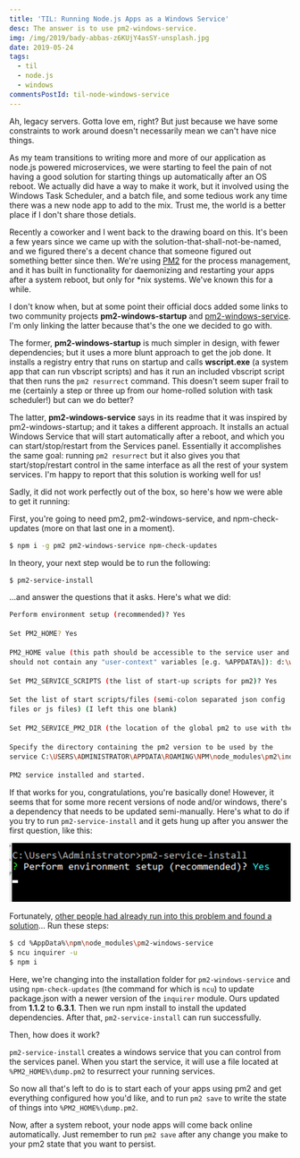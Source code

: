 ```yaml
---
title: 'TIL: Running Node.js Apps as a Windows Service'
desc: The answer is to use pm2-windows-service.
img: /img/2019/bady-abbas-z6KUjY4asSY-unsplash.jpg
date: 2019-05-24
tags:
  - til
  - node.js
  - windows
commentsPostId: til-node-windows-service
---
```


Ah, legacy servers. Gotta love em, right? But just because we have some constraints to work around doesn't necessarily mean we can't have nice things.

As my team transitions to writing more and more of our application as node.js powered microservices, we were starting to feel the pain of not having a good solution for starting things up automatically after an OS reboot. We actually did have a way to make it work, but it involved using the Windows Task Scheduler, and a batch file, and some tedious work any time there was a new node app to add to the mix. Trust me, the world is a better place if I don't share those detials.

Recently a coworker and I went back to the drawing board on this. It's been a few years since we came up with the solution-that-shall-not-be-named, and we figured there's a decent chance that someone figured out something better since then. We're using [PM2](https://pm2.io/runtime/) for the process management, and it has built in functionality for daemonizing and restarting your apps after a system reboot, but only for \*nix systems. We've known this for a while.

I don't know when, but at some point their official docs added some links to two community projects **pm2-windows-startup** and [pm2-windows-service](https://www.npmjs.com/package/pm2-windows-service). I'm only linking the latter because that's the one we decided to go with.

The former, **pm2-windows-startup** is much simpler in design, with fewer dependencies; but it uses a more blunt approach to get the job done. It installs a registry entry that runs on startup and calls **wscript.exe** (a system app that can run vbscript scripts) and has it run an included vbscript script that then runs the `pm2 resurrect` command. This doesn't seem super frail to me (certainly a step or three up from our home-rolled solution with task scheduler!) but can we do better?

The latter, **pm2-windows-service** says in its readme that it was inspired by pm2-windows-startup; and it takes a different approach. It installs an actual Windows Service that will start automatically after a reboot, and which you can start/stop/restart from the Services panel. Essentially it accomplishes the same goal: running `pm2 resurrect` but it also gives you that start/stop/restart control in the same interface as all the rest of your system services. I'm happy to report that this solution is working well for us!

Sadly, it did not work perfectly out of the box, so here's how we were able to get it running:

First, you're going to need pm2, pm2-windows-service, and npm-check-updates (more on that last one in a moment).

```bash
$ npm i -g pm2 pm2-windows-service npm-check-updates
```

In theory, your next step would be to run the following:

```bash
$ pm2-service-install
```

...and answer the questions that it asks. Here's what we did:

```bash
Perform environment setup (recommended)? Yes

Set PM2_HOME? Yes

PM2_HOME value (this path should be accessible to the service user and
should not contain any "user-context" variables [e.g. %APPDATA%]): d:\web

Set PM2_SERVICE_SCRIPTS (the list of start-up scripts for pm2)? Yes

Set the list of start scripts/files (semi-colon separated json config
files or js files) (I left this one blank)

Set PM2_SERVICE_PM2_DIR (the location of the global pm2 to use with the service)? [recommended] Yes

Specify the directory containing the pm2 version to be used by the
service C:\USERS\ADMINISTRATOR\APPDATA\ROAMING\NPM\node_modules\pm2\index.js

PM2 service installed and started.
```

If that works for you, congratulations, you're basically done! However, it seems that for some more recent versions of node and/or windows, there's a dependency that needs to be updated semi-manually. Here's what to do if you try to run `pm2-service-install` and it gets hung up after you answer the first question, like this:

![A screen shot of running pm2-service-install and it getting stuck after you answer the first question](/img/2019/pm2-service-install-stuck.png)

Fortunately, [other people had already run into this problem and found a solution](https://github.com/jon-hall/pm2-windows-service/issues/51#issuecomment-444160883)... Run these steps:

```bash
$ cd %AppData%\npm\node_modules\pm2-windows-service
$ ncu inquirer -u
$ npm i
```

Here, we're changing into the installation folder for `pm2-windows-service` and using `npm-check-updates` (the command for which is `ncu`) to update package.json with a newer version of the `inquirer` module. Ours updated from **1.1.2** to **6.3.1**. Then we run npm install to install the updated dependencies. After that, `pm2-service-install` can run successfully.

Then, how does it work?

`pm2-service-install` creates a windows service that you can control from the services panel. When you start the service, it will use a file located at `%PM2_HOME%\dump.pm2` to resurrect your running services.

So now all that's left to do is to start each of your apps using pm2 and get everything configured how you'd like, and to run `pm2 save` to write the state of things into `%PM2_HOME%\dump.pm2`.

Now, after a system reboot, your node apps will come back online automatically. Just remember to run `pm2 save` after any change you make to your pm2 state that you want to persist.
